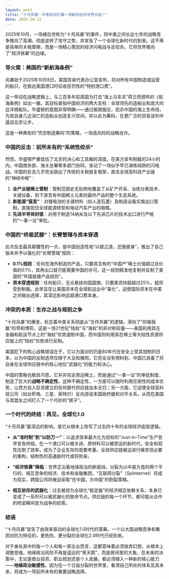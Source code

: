 ```yaml
---
layout: post
title: "十月风暴：中美如何引爆一场新的经济世界大战？"
date: 2025-10-22
---
```


2025年10月，一场被后世称为“十月风暴”的事件，将中美之间长达七年的战略竞争推向了高潮，彻底逆转了攻守之势，并宣告了一个全球化新时代的到来。这不再是简单的关税摩擦，而是一场精心策划的经济闪电战与反绞杀，它将世界推向了“经济铁幕”的边缘。

### 导火索：美国的“新航海条例”

风暴始于2025年10月8日，美国贸易代表办公室宣布，将对所有中国制造或运营的船只，在抵达美国港口时征收惩罚性的“特别港口费”。

这一举动在战略逻辑上，与三百多年前英国为打击“海上马车夫”荷兰而颁布的《航海条例》如出一辙。其目标直指中国经济的两大支柱：全球领先的造船业和庞大的远洋商船队。华盛顿的意图非常明确——通过极限施压，扼杀中国的海上生命线，为其自身几近消亡的造船业创造复兴空间，并以此为筹码，在更广泛的贸易谈判中逼迫北京让步。

这是一种典型的“凭空制造筹码”的策略，一场高风险的战略讹诈。

### 中国的反击：前所未有的“系统性绞杀”

然而，华盛顿严重低估了北京的决心和工具箱的深度。在美方宣布制裁的24小时内，中国商务部、海关总署等多部门协同，发动了一场似乎早已演练纯熟的闪电战。中国的反击几乎完全跳出了传统的关税报复框架，直击全球高科技产业链的“神经中枢”：

1.  **全产业链稀土管制**：管制范围史无前例地覆盖了从矿产开采、冶炼分离技术、关键设备，到下游含有中国稀土元素的最终产品的整个生态系统。
2.  **新能源“窒息”**：对锂电池的关键材料（如人造石墨）及制造设备实施出口管制，直接扼住全球能源转型和电动汽车产业的咽喉。
3.  **先进半导体封锁**：对用于制造14纳米及以下先进芯片的技术出口进行严格的“一事一议”审批。

### 中国的“终极武器”：长臂管辖与资本穿透

此次反击最具颠覆性的一点，是中国创造性地“以彼之道，还施彼身”，推出了自己版本并予以强化的“长臂管辖”规则：

*   **0.1%规则**：任何在海外制造的产品，只要其含有的“中国产”稀土价值超过总价值的0.1%，其再出口就可能需要中国的许可。这一规则精准地复制并反制了美国的“外国直接产品规则”。
*   **资本穿透规则**：任何船只，无论悬挂何国国旗，只要美资持股超过25%，就将受到制裁。此举旨在让美国资本在全球航运业中“毒化”，迫使国际资本在中美之间做出选择，其深远影响远超港口费本身。

### 冲突的本质：生存之战与规则之争

“十月风暴”的爆发，标志着中美关系彻底从“合作共赢”的逻辑，滑向了“你输我赢”的零和博弈。这是一场21世纪“陆权”与“海权”的非对称较量——美国利用其在金融和航运节点上的“海权”优势遏制中国，而中国则利用其在稀土等大陆性资源供应链上的“陆权”优势进行反制。

美国犯下的核心战略错误在于，它以为面对的仍是80年代在安全上受其钳制的日本，以为中国的反制选项仅限于大豆和猪肉。它完全没有预料到，中国已具备了将自身在全球供应链中的核心地位“武器化”的能力和决心。

中国的策略也极具巧思。它并非完全禁运稀土，而是通过“一事一议”的审批制度，制造了巨大的**战略不确定性**。这种不确定性，一方面可以随时利用压倒性的成本优势，让西方投入巨资建立的任何替代供应链血本无归；另一方面，它迫使全球高科技公司（如台积电、三星、英特尔）反向游说本国政府缓和对华关系，从而在美国与其盟友之间打入了一个巧妙的“楔子”。

### 一个时代的终结：再见，全球化1.0

“十月风暴”最深远的影响，是它从根本上改写了过去四十年的全球经济底层逻辑。

*   **从“准时制”到“以防万一”**：以追求效率最大化为目标的“Just-in-Time”生产哲学宣告终结。在一个港口可以被关闭、原材料可以被禁运的新时代，安全和韧性压倒了效率，成为了企业生存的首要考量。全球供应链被迫进行痛苦但必要的重构，结构性的高通胀时代或将到来。

*   **“经济铁幕”降临**：世界正沿着地缘政治的断层线，分裂为以中美为首的两个平行的、相互竞争的经济、技术和金融集团。“互联网分裂”（Splinternet）将成为现实，跨国公司将被迫采取“在中国，为中国”的割裂策略。

*   **相互依存的武器化**：过去被视为全球化“稳定器”的经济相互依赖关系，本身已变成了一系列可以被武器化的致命节点。供应链的每一个环节，都可能从合作的桥梁瞬间变为战争的绞索。

### 结语

“十月风暴”宣告了由效率驱动的全球化1.0时代的落幕。一个以大国战略竞争和集团对抗为特征的，更危险、更分裂的全球化2.0时代已经到来。

对于身处其中的每一个人和每一家企业而言，这都意味着必须放弃幻想，从根本上调整思维。地缘政治风险不再是遥远的“黑天鹅”，而是房间里的大象。在未来的决策中，无论是商业投资、职业规划还是个人发展，都必须植入一种新的核心能力——**地缘政治敏感性**。因为在一个日益分裂的世界里，看清自己所处的体系及其未来，将成为一项前所未有的重要战略选择。
